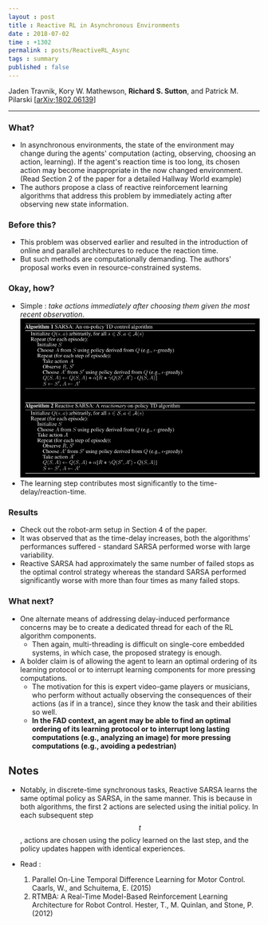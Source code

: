 ```yaml
---
layout : post
title : Reactive RL in Asynchronous Environments
date : 2018-07-02
time : +1302
permalink : posts/ReactiveRL_Async
tags : summary
published : false
---
```


Jaden Travnik, Kory W. Mathewson, **Richard S. Sutton**, and Patrick M.
Pilarski [[arXiv;1802.06139](https://arxiv.org/abs/1802.06139)]

---

### What?

- In asynchronous environments, the state of the environment may change during the agents' computation (acting, observing, choosing an action, learning). If the agent's reaction time is too long, its chosen action may become inappropriate in the now changed environment.  (Read Section 2 of the paper for a detailed Hallway World example)
- The authors propose a class of reactive reinforcement learning algorithms that address this problem by immediately acting after observing new state information.


### Before this?

- This problem was observed earlier and resulted in the introduction of online and parallel architectures to reduce the reaction time.
- But such methods are computationally demanding. The authors' proposal works even in resource-constrained systems.


### Okay, how?

- Simple : _take actions immediately after choosing them given the most recent observation_.
![Reactive SARSA](/images/reactiveSARSA.png)
- The learning step contributes most significantly to the time-delay/reaction-time.


### Results

- Check out the robot-arm setup in Section 4 of the paper.
- It was observed that as the time-delay increases, both the algorithms' performances suffered - standard SARSA performed worse with large variability.
- Reactive SARSA had approximately the same number of failed stops as the optimal control strategy whereas the standard SARSA performed significantly worse with more than four times as many failed stops.

### What next?

- One alternate means of addressing delay-induced performance concerns may be to create a dedicated thread for each of the RL algorithm components.
    - Then again, multi-threading is difficult on single-core embedded systems, in which case, the proposed strategy is enough.
- A bolder claim is of allowing the agent to learn an optimal ordering of its learning protocol or to interrupt learning components for more pressing computations.
    - The motivation for this is expert video-game players or musicians, who perform without actually observing the consequences of their actions (as if in a trance), since they know the task and their abilities so well.
    - **In the FAD context,  an agent may be able to find an optimal ordering of its learning protocol or to interrupt long lasting computations (e.g., analyzing an image) for more pressing computations (e.g., avoiding a pedestrian)**

## Notes

- Notably, in discrete-time synchronous tasks, Reactive SARSA learns the same optimal policy as SARSA, in the same manner. This is because in both algorithms, the first 2 actions are selected using the initial policy. In each subsequent step $$t$$, actions are chosen using the policy learned on the last step, and the policy updates happen with identical experiences.

- Read :
    1. Parallel On-Line Temporal Difference Learning for Motor Control. Caarls, W., and Schuitema, E. (2015)
    2. RTMBA: A Real-Time Model-Based Reinforcement Learning Architecture for Robot Control. Hester, T., M. Quinlan, and Stone, P. (2012)

